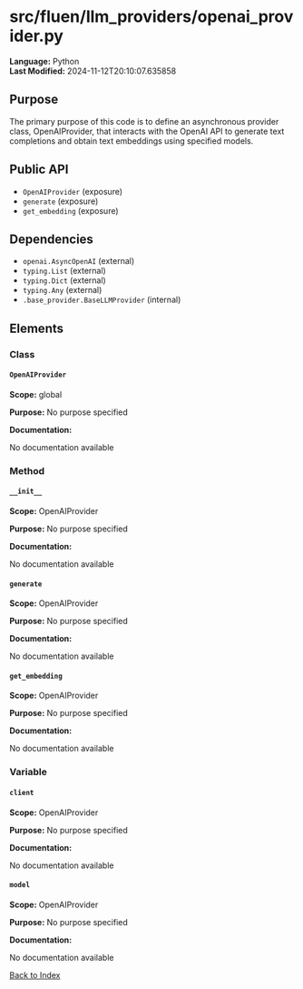 # src/fluen/llm_providers/openai_provider.py

**Language:** Python  
**Last Modified:** 2024-11-12T20:10:07.635858

## Purpose

The primary purpose of this code is to define an asynchronous provider class, OpenAIProvider, that interacts with the OpenAI API to generate text completions and obtain text embeddings using specified models.

## Public API

- `OpenAIProvider` (exposure)
- `generate` (exposure)
- `get_embedding` (exposure)

## Dependencies

- `openai.AsyncOpenAI` (external)
- `typing.List` (external)
- `typing.Dict` (external)
- `typing.Any` (external)
- `.base_provider.BaseLLMProvider` (internal)

## Elements

### Class

#### `OpenAIProvider`

**Scope:** global

**Purpose:** No purpose specified

**Documentation:**

No documentation available

### Method

#### `__init__`

**Scope:** OpenAIProvider

**Purpose:** No purpose specified

**Documentation:**

No documentation available

#### `generate`

**Scope:** OpenAIProvider

**Purpose:** No purpose specified

**Documentation:**

No documentation available

#### `get_embedding`

**Scope:** OpenAIProvider

**Purpose:** No purpose specified

**Documentation:**

No documentation available

### Variable

#### `client`

**Scope:** OpenAIProvider

**Purpose:** No purpose specified

**Documentation:**

No documentation available

#### `model`

**Scope:** OpenAIProvider

**Purpose:** No purpose specified

**Documentation:**

No documentation available


[Back to Index](../README.md)